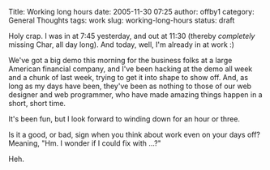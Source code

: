 Title: Working long hours
date: 2005-11-30 07:25
author: offby1
category: General Thoughts
tags: work
slug: working-long-hours
status: draft

Holy crap. I was in at 7:45 yesterday, and out at 11:30 (thereby *completely* missing Char, all day long). And today, well, I\'m already in at work :)

We\'ve got a big demo this morning for the business folks at a large American financial company, and I\'ve been hacking at the demo all week and a chunk of last week, trying to get it into shape to show off. And, as long as my days have been, they\'ve been as nothing to those of our web designer and web programmer, who have made amazing things happen in a short, short time.

It\'s been fun, but I look forward to winding down for an hour or three.

Is it a good, or bad, sign when you think about work even on your days off? Meaning, \"Hm. I wonder if I could fix with \...?\"

Heh.
